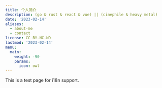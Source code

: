 ```yaml
---
title: 个人简介
description: (go & rust & react & vue) || (cinephile & heavy metal)
date: '2023-02-14'
aliases:
  - about-me
  - contact
license: CC BY-NC-ND
lastmod: '2023-02-14'
menu:
  main:
    weight: -90
    params:
      icon: owl
---
```


This is a test page for i18n support.
